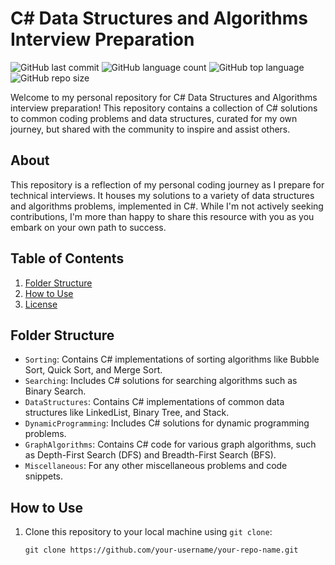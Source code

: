 # C# Data Structures and Algorithms Interview Preparation

![GitHub last commit](https://img.shields.io/github/last-commit/ZuraizAhmedShehzad/DSA-Grind)
![GitHub language count](https://img.shields.io/github/languages/count/your-username/your-repo-name)
![GitHub top language](https://img.shields.io/github/languages/top/your-username/your-repo-name)
![GitHub repo size](https://img.shields.io/github/repo-size/your-username/your-repo-name)

Welcome to my personal repository for C# Data Structures and Algorithms interview preparation! This repository contains a collection of C# solutions to common coding problems and data structures, curated for my own journey, but shared with the community to inspire and assist others.

## About

This repository is a reflection of my personal coding journey as I prepare for technical interviews. It houses my solutions to a variety of data structures and algorithms problems, implemented in C#. While I'm not actively seeking contributions, I'm more than happy to share this resource with you as you embark on your own path to success.

## Table of Contents

1. [Folder Structure](#folder-structure)
2. [How to Use](#how-to-use)
3. [License](#license)

## Folder Structure

- `Sorting`: Contains C# implementations of sorting algorithms like Bubble Sort, Quick Sort, and Merge Sort.
- `Searching`: Includes C# solutions for searching algorithms such as Binary Search.
- `DataStructures`: Contains C# implementations of common data structures like LinkedList, Binary Tree, and Stack.
- `DynamicProgramming`: Includes C# solutions for dynamic programming problems.
- `GraphAlgorithms`: Contains C# code for various graph algorithms, such as Depth-First Search (DFS) and Breadth-First Search (BFS).
- `Miscellaneous`: For any other miscellaneous problems and code snippets.

## How to Use

1. Clone this repository to your local machine using `git clone`:

   ```shell
   git clone https://github.com/your-username/your-repo-name.git

